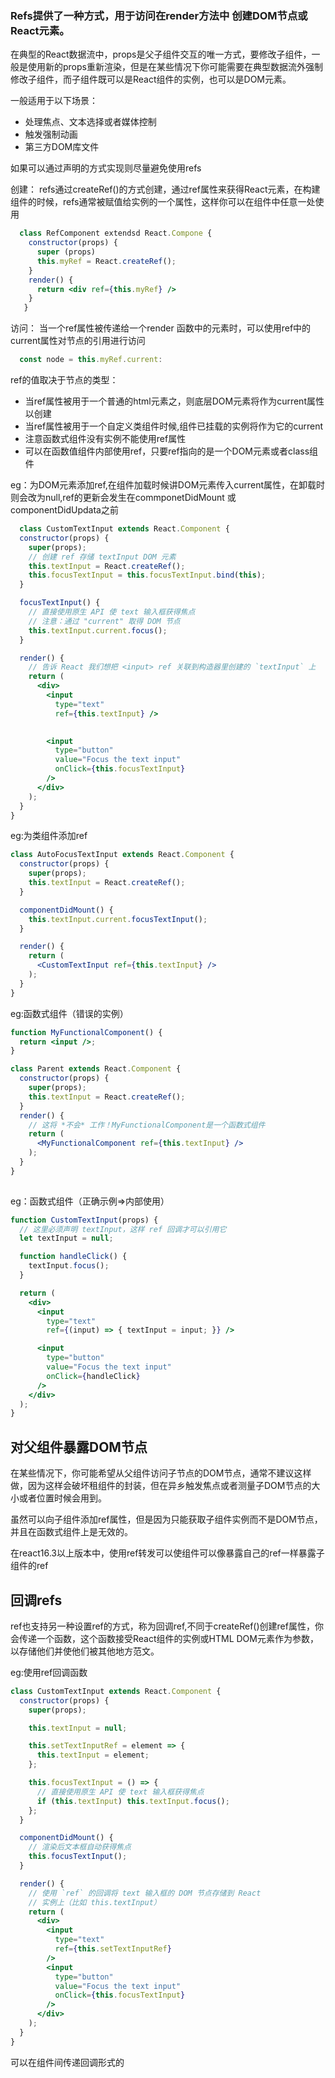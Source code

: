 
### Refs提供了一种方式，用于访问在render方法中 创建DOM节点或React元素。

在典型的React数据流中，props是父子组件交互的唯一方式，要修改子组件，一般是使用新的props重新渲染，但是在某些情况下你可能需要在典型数据流外强制修改子组件，而子组件既可以是React组件的实例，也可以是DOM元素。

一般适用于以下场景：
* 处理焦点、文本选择或者媒体控制
* 触发强制动画
* 第三方DOM库文件

如果可以通过声明的方式实现则尽量避免使用refs

创建：
refs通过createRef()的方式创建，通过ref属性来获得React元素，在构建组件的时候，refs通常被赋值给实例的一个属性，这样你可以在组件中任意一处使用
```jsx
  class RefComponent extendsd React.Compone {
    constructor(props) {
      super (props)
      this.myRef = React.createRef();
    }
    render() {
      return <div ref={this.myRef} />
    }
   }
```
访问：
当一个ref属性被传递给一个render 函数中的元素时，可以使用ref中的current属性对节点的引用进行访问
```js
  const node = this.myRef.current:
```
ref的值取决于节点的类型：
* 当ref属性被用于一个普通的html元素之，则底层DOM元素将作为current属性以创建
* 当ref属性被用于一个自定义类组件时候,组件已挂载的实例将作为它的current
* 注意函数式组件没有实例不能使用ref属性
* 可以在函数值组件内部使用ref，只要ref指向的是一个DOM元素或者class组件

eg：为DOM元素添加ref,在组件加载时候讲DOM元素传入current属性，在卸载时则会改为null,ref的更新会发生在commponetDidMount 或 componentDidUpdata之前
```jsx
  class CustomTextInput extends React.Component {
  constructor(props) {
    super(props);
    // 创建 ref 存储 textInput DOM 元素
    this.textInput = React.createRef();
    this.focusTextInput = this.focusTextInput.bind(this);
  }

  focusTextInput() {
    // 直接使用原生 API 使 text 输入框获得焦点
    // 注意：通过 "current" 取得 DOM 节点
    this.textInput.current.focus();
  }

  render() {
    // 告诉 React 我们想把 <input> ref 关联到构造器里创建的 `textInput` 上
    return (
      <div>
        <input
          type="text"
          ref={this.textInput} />

          
        <input
          type="button"
          value="Focus the text input"
          onClick={this.focusTextInput}
        />
      </div>
    );
  }
}
```

eg:为类组件添加ref
```jsx
class AutoFocusTextInput extends React.Component {
  constructor(props) {
    super(props);
    this.textInput = React.createRef();
  }

  componentDidMount() {
    this.textInput.current.focusTextInput();
  }

  render() {
    return (
      <CustomTextInput ref={this.textInput} />
    );
  }
}
```

eg:函数式组件（错误的实例）
```jsx
function MyFunctionalComponent() {
  return <input />;
}

class Parent extends React.Component {
  constructor(props) {
    super(props);
    this.textInput = React.createRef();
  }
  render() {
    // 这将 *不会* 工作！MyFunctionalComponent是一个函数式组件
    return (
      <MyFunctionalComponent ref={this.textInput} />
    );
  }
}
  
```
eg：函数式组件（正确示例=>内部使用）
```jsx
function CustomTextInput(props) {
  // 这里必须声明 textInput，这样 ref 回调才可以引用它
  let textInput = null;

  function handleClick() {
    textInput.focus();
  }

  return (
    <div>
      <input
        type="text"
        ref={(input) => { textInput = input; }} />

      <input
        type="button"
        value="Focus the text input"
        onClick={handleClick}
      />
    </div>
  );  
}
```

## 对父组件暴露DOM节点
在某些情况下，你可能希望从父组件访问子节点的DOM节点，通常不建议这样做，因为这样会破坏租组件的封装，但在异乡触发焦点或者测量子DOM节点的大小或者位置时候会用到。

虽然可以向子组件添加ref属性，但是因为只能获取子组件实例而不是DOM节点，并且在函数式组件上是无效的。

在react16.3以上版本中，使用ref转发可以使组件可以像暴露自己的ref一样暴露子组件的ref

## 回调refs
ref也支持另一种设置ref的方式，称为回调ref,不同于createRef()创建ref属性，你会传递一个函数，这个函数接受React组件的实例或HTML DOM元素作为参数，以存储他们并使他们被其他地方范文。

eg:使用ref回调函数
```jsx
class CustomTextInput extends React.Component {
  constructor(props) {
    super(props);

    this.textInput = null;

    this.setTextInputRef = element => {
      this.textInput = element;
    };

    this.focusTextInput = () => {
      // 直接使用原生 API 使 text 输入框获得焦点
      if (this.textInput) this.textInput.focus();
    };
  }

  componentDidMount() {
    // 渲染后文本框自动获得焦点
    this.focusTextInput();
  }

  render() {
    // 使用 `ref` 的回调将 text 输入框的 DOM 节点存储到 React
    // 实例上（比如 this.textInput）
    return (
      <div>
        <input
          type="text"
          ref={this.setTextInputRef}
        />
        <input
          type="button"
          value="Focus the text input"
          onClick={this.focusTextInput}
        />
      </div>
    );
  }
}
```

可以在组件间传递回调形式的







